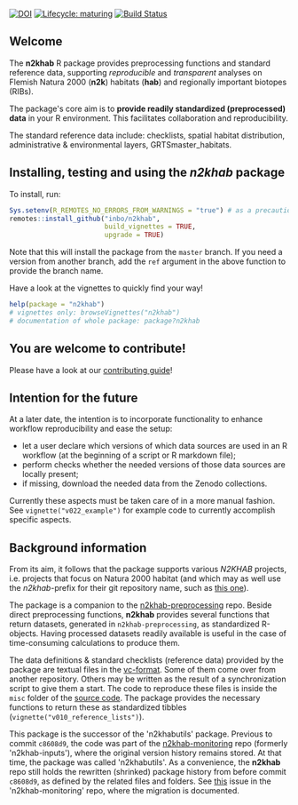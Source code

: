 <!-- badges: start -->
[![DOI](https://zenodo.org/badge/DOI/10.5281/zenodo.3631579.svg)](https://doi.org/10.5281/zenodo.3631579)
[![Lifecycle: maturing](https://img.shields.io/badge/lifecycle-maturing-blue.svg)](https://www.tidyverse.org/lifecycle/#maturing)
[![Build Status](https://travis-ci.com/inbo/n2khab.svg?branch=master)](https://travis-ci.com/inbo/n2khab)
<!-- badges: end -->

## Welcome

The **n2khab** R package provides preprocessing functions and standard reference data, supporting _reproducible_ and _transparent_ analyses on Flemish Natura 2000 (**n2k**) habitats (**hab**) and regionally important biotopes (RIBs).

The package's core aim is to **provide readily standardized (preprocessed) data** in your R environment.
This facilitates collaboration and reproducibility.

The standard reference data include: checklists, spatial habitat distribution, administrative & environmental layers, GRTSmaster_habitats.

## Installing, testing and using the _n2khab_ package

To install, run:

```r
Sys.setenv(R_REMOTES_NO_ERRORS_FROM_WARNINGS = "true") # as a precaution
remotes::install_github("inbo/n2khab",
                        build_vignettes = TRUE,
                        upgrade = TRUE)
```

Note that this will install the package from the `master` branch.
If you need a version from another branch, add the `ref` argument in the above function to provide the branch name.

Have a look at the vignettes to quickly find your way!

```r
help(package = "n2khab")
# vignettes only: browseVignettes("n2khab")
# documentation of whole package: package?n2khab
```


## You are welcome to contribute!

Please have a look at our [contributing guide](.github/CONTRIBUTING.md)!


## Intention for the future

At a later date, the intention is to incorporate functionality to enhance workflow reproducibility and ease the setup:

- let a user declare which versions of which data sources are used in an R workflow (at the beginning of a script or R markdown file);
- perform checks whether the needed versions of those data sources are locally present;
- if missing, download the needed data from the Zenodo collections.

Currently these aspects must be taken care of in a more manual fashion.
See `vignette("v022_example")` for example code to currently accomplish specific aspects.


## Background information

From its aim, it follows that the package supports various _N2KHAB_ projects, i.e. projects that focus on Natura 2000 habitat (and which may as well use the _n2khab_-prefix for their git repository name, such as [this one](https://github.com/inbo/n2khab-monitoring)).

The package is a companion to the [n2khab-preprocessing](https://github.com/inbo/n2khab-preprocessing) repo.
Beside direct preprocessing functions, **n2khab** provides several functions that return datasets, generated in `n2khab-preprocessing`, as standardized R-objects.
Having processed datasets readily available is useful in the case of time-consuming calculations to produce them.

The data definitions & standard checklists (reference data) provided by the package are textual files in the [vc-format](https://ropensci.github.io/git2rdata/index.html).
Some of them come over from another repository.
Others may be written as the result of a synchronization script to give them a start.
The code to reproduce these files is inside the `misc` folder of the [source code](https://github.com/inbo/n2khab).
The package provides the necessary functions to return these as standardized tibbles (`vignette("v010_reference_lists")`).

This package is the successor of the 'n2khabutils' package.
Previous to commit `c8608d9`, the code was part of the [n2khab-monitoring](https://github.com/inbo/n2khab-monitoring) repo (formerly 'n2khab-inputs'), where the original version history remains stored.
At that time, the package was called 'n2khabutils'.
As a convenience, the **n2khab** repo still holds the rewritten (shrinked) package history from before commit `c8608d9`, as defined by the related files and folders.
See [this](https://github.com/inbo/n2khab-monitoring/issues/28) issue in the 'n2khab-monitoring' repo, where the migration is documented.

